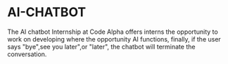 # AI-CHATBOT
The AI chatbot Internship at Code Alpha offers interns the opportunity to work on developing where the opportunity AI functions, finally, if the user says "bye",see you later",or "later", the chatbot will terminate the conversation. 
